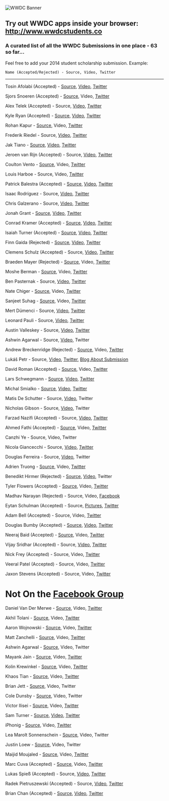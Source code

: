 ![WWDC Banner](https://devimages.apple.com.edgekey.net/wwdc/images/wwdc14-home-branding.png)

## Try out WWDC apps inside your browser: http://www.wwdcstudents.co

###        A curated list of all the WWDC Submissions in one place - 63 so far...

Feel free to add your 2014 student scholarship submission. Example:

```
Name (Accepted/Rejected) - Source, Video, Twitter
```

--------------------

Tosin Afolabi (Accepted) - [Source](https://github.com/TosinAF/WWDC-2014), [Video](http://youtu.be/OVu5M5hHTB8), [Twitter](http://twitter.com/@tosinaf)

Sjors Snoeren (Accepted) - [Source](https://github.com/SjorsSnoeren/WWDC-App-2014), Video, [Twitter](http://twitter.com/@sjorssnoeren)

Alex Telek (Accepted) - Source, [Video](https://www.youtube.com/watch?v=B8GLQ-ZnjjQ), [Twitter](https://twitter.com/@alexmtk)

Kyle Ryan (Accepted) - [Source](https://github.com/kylry/kyleryan), [Video](https://www.facebook.com/photo.php?v=10152013038854149), [Twitter](http://twitter.com/@kylry)

Rohan Kapur - [Source](https://github.com/MCKapur/WWDC-2014-Scholarship-App), Video, [Twitter](http://twitter.com/@MCKapur)

Frederik Riedel - Source, [Video](http://youtu.be/8oy6gPt551Q), [Twitter](http://twitter.com/@FrederikRiedel)

Jak Tiano - [Source](https://github.com/Jakintosh/WWDC-2014-Application), [Video](https://www.youtube.com/watch?v=6_zIcACwhuk), [Twitter](http://twitter.com/@ChasElt])

Jeroen van Rijn (Accepted) - Source, [Video](https://www.youtube.com/watch?v=xUt5UCBAoLI), [Twitter](http://twitter.com/@Jeroen0704)

Coulton Vento - [Source](https://github.com/coultonvento/WWDC-2014), Video, [Twitter](http://twitter.com/@coultonvento)

Louis Harboe - Source, Video, [Twitter](http://twitter.com/@spiralstairs) 

Patrick Balestra (Accepted) - [Source](https://github.com/BalestraPatrick/WWDC-2014-Scholarship), [Video](http://youtu.be/1nrBQDeDeQg), [Twitter](http://twitter.com/@BalestraPatrick)

Isaac Rodríguez - Source, [Video](https://www.youtube.com/watch?v=LQFMa-yRrlk), [Twitter](https://twitter.com/@sideround)

Chris Galzerano - Source, [Video](https://www.youtube.com/watch?v=XImIArqS3ww&feature=youtu.be), [Twitter](https://twitter.com/@chrisgalz)

Jonah Grant - [Source](https://github.com/jonahgrant/wwdc), [Video](https://www.facebook.com/photo.php?v=10203790746388689), [Twitter](https://twitter.com/@jonahgrant)

Conrad Kramer (Accepted) - [Source](https://github.com/conradev/WWDC2014), [Video](https://www.youtube.com/watch?v=hzAjT7hbJSM), [Twitter](https://twitter.com/@conradev)

Isaiah Turner (Accepted) - [Source](https://github.com/IsaiahJTurner/IsaiahJTurner), [Video](https://www.facebook.com/photo.php?v=712518992128745), [Twitter](https://twitter.com/@IsaiahJTurner)

Finn Gaida (Rejected) - [Source](https://github.com/finngaida/wwdc/tree/master/2014), [Video](http://www.youtube.com/watch?v=OKKF6o9wduI), [Twitter](https://twitter.com/@FinnGaida)

Clemens Schulz (Accepted) - Source, [Video](https://www.youtube.com/watch?v=mn4ZPR9sNnA), [Twitter](https://twitter.com/@cl1993)

Braeden Mayer (Rejected) - [Source](https://github.com/Braeden-Mayer/Braeden-Mayer), Video, [Twitter](https://twitter.com/@Braeden_Mayer)

Moshe Berman - [Source](http://github.com/mosheberman/MosheBerman-iOS), Video, [Twitter](https://twitter.com/@bermaniastudios)

Ben Pasternak - Source, [Video](https://www.youtube.com/watch?v=uuAS4n3zozs&feature=youtu.be), [Twitter](http://twitter.com/@BenPasternak)

Nate Chiger - [Source](https://github.com/natechiger/WWDC-2014-Scholarship), Video, [Twitter](http://twitter.com/natechiger)

Sanjeet Suhag - [Source](https://github.com/sanjeetsuhag/WWDC-2014-Scholarship-App), Video, [Twitter](https://twitter.com/@sanjeetsuhag)

Mert Dümenci - Source, [Video](http://www.youtube.com/watch?v=z_se6loQj-w), [Twitter](http://twitter.com/mertdumenci)

Leonard Pauli - Source, [Video](https://www.youtube.com/watch?v=kvRqZf4E2mU), [Twitter](https://twitter.com/LeonardPauli)

Austin Valleskey - Source, [Video](https://www.facebook.com/photo.php?v=526092777508950), [Twitter](https://twitter.com/@ajvalleskey)

Ashwin Agarwal - Source, [Video](https://www.facebook.com/photo.php?v=662160460499436), Twitter

Andrew Breckenridge (Rejected) - [Source](https://github.com/AndrewSB/wwdc-scholarship-app), Video, [Twitter](https://www.twitter.com/Andrew_Breck)

Lukáš Petr - Source, [Video](http://www.youtube.com/watch?feature=player_embedded&v=kDQ-nnGX9RA), [Twitter](https://twitter.com/luksape), [Blog About Submission](http://www.glimsoft.com/04/18/my-wwdc14-scholarship-application/)

David Roman (Accepted) - [Source](https://github.com/Dromaguirre/WWDC-2014-Scholarship-App), Video, [Twitter](https://www.twitter.com/@Dromaguirre)

Lars Schwegmann - [Source](https://github.com/larsschwegmann/WWDC-14), [Video](https://www.facebook.com/photo.php?v=637685916301320), [Twitter](https://twitter.com/larsschwegmann)

Michal Smialko - [Source](https://github.com/Moriquendi/WWDC2014), [Video](https://twitter.com/msmialko/status/455832748247506944), [Twitter](https://twitter.com/@msmialko)

Matis De Schutter - Source, [Video](http://www.youtube.com/watch?v=N_YwxvRMpRE), Twitter

Nicholas Gibson - Source, [Video](https://www.youtube.com/watch?v=-KaUURIz9TA), Twitter

Farzad Nazifi (Accepted) - Source, [Video](http://youtu.be/gmgbqeiYvFU), [Twitter](https://twitter.com/euwars)

Ahmed Fathi (Accepted) - [Source](https://github.com/AFathi/WWDC2014), Video, [Twitter](https://twitter.com/iAFapps)

Canzhi Ye - Source, Video, Twitter

Nicola Giancecchi - Source, [Video](http://youtu.be/V3D9OzG3wAQ), [Twitter](http://twitter.com/nicorsm)

Douglas Ferreira - Source, [Video](https://www.youtube.com/watch?v=eXRwoUBnGXo), Twitter

Adrien Truong - [Source](https://github.com/adrientruong/WWDC2014), Video, [Twitter](http://twitter.com/adrient_)

Benedikt Hirmer (Rejected) - [Source](https://github.com/bhr/WWDC2014-Scholarship-Application), [Video](https://www.youtube.com/watch?v=p0MilL8QPUk), Twitter

Tyler Flowers (Accepted) - [Source](https://github.com/Tdflowers/WWDC2014), Video, [Twitter](https://twitter.com/tdflowers)

Madhav Narayan (Rejected) - Source, Video, [Facebook](https://www.facebook.com/soccermadhav)

Eytan Schulman (Accepted) - Source, [Pictures](https://cloudup.com/iUd2KCpRcYB), [Twitter](https://twitter.com/zorcan1)

Adam Bell (Accepted) - Source, Video, [Twitter](https://twitter.com/b3ll)

Douglas Bumby (Accepted) - [Source](https://github.com/istx25/WWDC-2014-Submissions), [Video](https://www.dropbox.com/s/2cwuvmfjkmm7git/ios-wwdc-app.mov), [Twitter](http://www.twitter.com/istx25)

Neeraj Baid (Accepted) - [Source](https://github.com/neerajbaid/WWDC2014), Video, [Twitter](https://twitter.com/2neeraj)

Vijay Sridhar (Accepted) - Source, [Video](https://www.youtube.com/watch?v=VKcvYUD1pio), [Twitter](https://twitter.com/sridvijay)

Nick Frey (Accepted) - Source, Video, [Twitter](http://twitter.com/NickFrey)

Veeral Patel (Accepted) - Source, Video, [Twitter](http://twitter.com/vral)

Jaxon Stevens (Accepted) - Source, Video, [Twitter](https://twitter.com/RouteTravel66)

Not On the [Facebook Group](https://www.facebook.com/groups/1470363219847559/) 
=========================

Daniel Van Der Merwe - [Source](https://github.com/danieljvdm/Daniel-van-der-Merwe), Video, [Twitter](https://twitter.com/@danieljvdm)

Akhil Tolani - [Source](https://github.com/Saltb0xApps/WWDC-2014-Scholarship-Application), Video, [Twitter](https://www.twitter.com/Saltb0x)

Aaron Wojnowski - [Source](https://github.com/awojnowski/WWDC2013), Video, [Twitter](https://twitter.com/awojnowski)

Matt Zanchelli - [Source](https://github.com/mdznr/WWDC-2014-Scholarship-Application), Video, [Twitter](https://www.twitter.com/@mdznr)

Ashwin Agarwal - [Source](https://github.com/aaga/WWDC-2014-Scholarship-Entry), Video, Twitter

Mayank Jain - [Source](https://github.com/mjmayank/WWDC), Video, [Twitter](https://www.twitter.com/mjmayank1)

Kolin Krewinkel - [Source](https://github.com/kolinkrewinkel/WWDC14), Video, [Twitter](https://twitter.com/@kkrewink)

Khaos Tian - [Source](https://github.com/KhaosT/WWDC-14-Scholarship-Entry), Video, [Twitter](https://twitter.com/KhaosT)

Brian Jett - [Source](https://github.com/bdjett/WWDC-2014), Video, Twitter

Cole Dunsby - [Source](https://github.com/Coledunsby/WWDC14), Video, Twitter

Victor Ilisei - [Source](https://github.com/TechGeniusApps/WWDC-App), Video, [Twitter](https://twitter.com/@GeekyLemon)

Sam Turner - [Source](https://github.com/samturner/wwdc-scholarship-2014), [Video](https://www.youtube.com/watch?v=lu_0gVWN8hA&feature=youtu.be), [Twitter](http://www.twitter.com/rheotron)

iPhonig - [Source](https://github.com/iPhonig/WWDC-2014-Student-Scholarship-App), Video, [Twitter](https://twitter.com/iphonig)

Lea Marolt Sonnenschein - [Source](https://github.com/leamars/LeaMaroltSonnenschein), Video, Twitter

Justin Loew - [Source](https://github.com/jloloew/BrailleLearner), Video, Twitter

Maijid Moujaled - [Source](https://github.com/DrJid/Personal-Portfolio-app), Video, [Twitter](https://twitter.com/@DrJid) 

Marc Cuva (Accepted) - [Source](https://github.com/mjcuva/WWDC2014), Video, [Twitter](https://twitter.com/marccuva)  

Lukas Spieß (Accepted) - Source, [Video](https://vimeo.com/94400719), [Twitter](https://twitter.com/Blubser)  

Radek Pietruszewski (Accepted) - Source, [Video](https://www.youtube.com/watch?v=ouumNZu1RAA), [Twitter](https://twitter.com/radexp)  

Brian Chan (Accepted) - [Source](https://github.com/b123400/wwdc2014), [Video](https://www.youtube.com/watch?v=CTET-LYe3vY), [Twitter](http://twitter.com/b123400)
